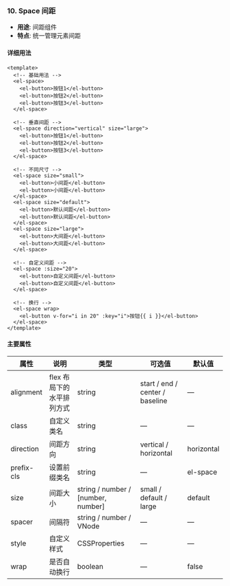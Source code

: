 ### 10. Space 间距
- **用途**: 间距组件
- **特点**: 统一管理元素间距

#### 详细用法
```vue
<template>
  <!-- 基础用法 -->
  <el-space>
    <el-button>按钮1</el-button>
    <el-button>按钮2</el-button>
    <el-button>按钮3</el-button>
  </el-space>

  <!-- 垂直间距 -->
  <el-space direction="vertical" size="large">
    <el-button>按钮1</el-button>
    <el-button>按钮2</el-button>
    <el-button>按钮3</el-button>
  </el-space>

  <!-- 不同尺寸 -->
  <el-space size="small">
    <el-button>小间距</el-button>
    <el-button>小间距</el-button>
  </el-space>
  <el-space size="default">
    <el-button>默认间距</el-button>
    <el-button>默认间距</el-button>
  </el-space>
  <el-space size="large">
    <el-button>大间距</el-button>
    <el-button>大间距</el-button>
  </el-space>

  <!-- 自定义间距 -->
  <el-space :size="20">
    <el-button>自定义间距</el-button>
    <el-button>自定义间距</el-button>
  </el-space>

  <!-- 换行 -->
  <el-space wrap>
    <el-button v-for="i in 20" :key="i">按钮{{ i }}</el-button>
  </el-space>
</template>
```

#### 主要属性
| 属性 | 说明 | 类型 | 可选值 | 默认值 |
|------|------|------|--------|--------|
| alignment | flex 布局下的水平排列方式 | string | start / end / center / baseline | — |
| class | 自定义类名 | string | — | — |
| direction | 间距方向 | string | vertical / horizontal | horizontal |
| prefix-cls | 设置前缀类名 | string | — | el-space |
| size | 间距大小 | string / number / [number, number] | small / default / large | default |
| spacer | 间隔符 | string / number / VNode | — | — |
| style | 自定义样式 | CSSProperties | — | — |
| wrap | 是否自动换行 | boolean | — | false | 